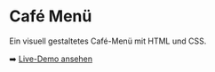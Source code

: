 # Café Menü

Ein visuell gestaltetes Café-Menü mit HTML und CSS.

➡️ [Live-Demo ansehen](https://dennisdja.github.io/camper-cafe-menu/)
